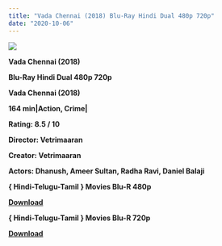 ```yaml
---
title: "Vada Chennai (2018) Blu-Ray Hindi Dual 480p 720p"
date: "2020-10-06"
---
```


[**![](https://1.bp.blogspot.com/-TnUTeJqiyLA/XvH9aB1joxI/AAAAAAAADqo/IlFRDuZ6hPksVo9M26I0E_9uShJa9ggbgCLcBGAsYHQ/s1600/YicOnLmJR8XV.jpg)**](https://1.bp.blogspot.com/-TnUTeJqiyLA/XvH9aB1joxI/AAAAAAAADqo/IlFRDuZ6hPksVo9M26I0E_9uShJa9ggbgCLcBGAsYHQ/s1600/YicOnLmJR8XV.jpg)

 **Vada Chennai (2018)**

**Blu-Ray Hindi Dual 480p 720p** 

**Vada Chennai (2018)**

**164 min|Action, Crime|**

**Rating: 8.5 / 10** 

**Director: Vetrimaaran**

**Creator: Vetrimaaran**

**Actors: Dhanush, Ameer Sultan, Radha Ravi, Daniel Balaji**

**{ Hindi-Telugu-Tamil } Movies Blu-R 480p**

[**Download**](https://links.265bkt.xyz/lxi93226387/)

**{ Hindi-Telugu-Tamil } Movies Blu-R 720p**

[**Download**](http://dl-server.xyz/view/iaDGx8U4xX)
